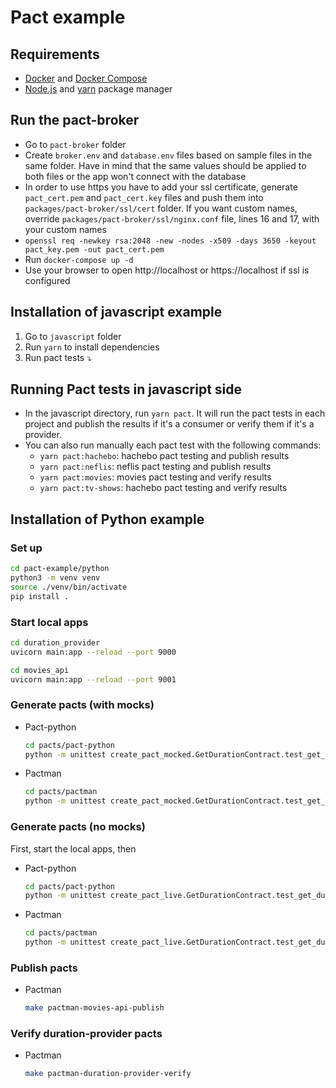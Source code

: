 # Pact example

## Requirements

- [Docker](https://www.docker.com/) and [Docker Compose](https://docs.docker.com/compose/install/)
- [Node.js](https://nodejs.org/) and [yarn](https://yarnpkg.com/) package manager

## Run the pact-broker

- Go to `pact-broker` folder
- Create `broker.env` and `database.env` files based on sample files in the same folder. Have in mind that the same values should be applied to both files or the app won't connect with the database
- In order to use https you have to add your ssl certificate, generate `pact_cert.pem` and `pact_cert.key` files and push them into `packages/pact-broker/ssl/cert` folder. If you want custom names, override `packages/pact-broker/ssl/nginx.conf` file, lines 16 and 17, with your custom names
- `openssl req -newkey rsa:2048 -new -nodes -x509 -days 3650 -keyout pact_key.pem -out pact_cert.pem`
- Run `docker-compose up -d`
- Use your browser to open http://localhost or https://localhost if ssl is configured

## Installation of javascript example

1. Go to `javascript` folder
2. Run `yarn` to install dependencies
3. Run pact tests :arrow_heading_down:

## Running Pact tests in javascript side

- In the javascript directory, run `yarn pact`. It will run the pact tests in each project and publish the results if it's a consumer or verify them if it's a provider.
- You can also run manually each pact test with the following commands:
  - `yarn pact:hachebo`: hachebo pact testing and publish results
  - `yarn pact:neflis`: neflis pact testing and publish results
  - `yarn pact:movies`: movies pact testing and verify results
  - `yarn pact:tv-shows`: hachebo pact testing and verify results

## Installation of Python example

### Set up

```bash
cd pact-example/python
python3 -m venv venv
source ./venv/bin/activate
pip install .
```

### Start local apps

```bash
cd duration_provider
uvicorn main:app --reload --port 9000
```

```bash
cd movies_api
uvicorn main:app --reload --port 9001
```

### Generate pacts (with mocks)

- Pact-python

  ```bash
  cd pacts/pact-python
  python -m unittest create_pact_mocked.GetDurationContract.test_get_duration
  ```

- Pactman
  ```bash
  cd pacts/pactman
  python -m unittest create_pact_mocked.GetDurationContract.test_get_duration
  ```

### Generate pacts (no mocks)

First, start the local apps, then

- Pact-python

  ```bash
  cd pacts/pact-python
  python -m unittest create_pact_live.GetDurationContract.test_get_duration
  ```

- Pactman
  ```bash
  cd pacts/pactman
  python -m unittest create_pact_live.GetDurationContract.test_get_duration
  ```
### Publish pacts
- Pactman
  ```bash
  make pactman-movies-api-publish
  ```

### Verify duration-provider pacts
- Pactman
  ```bash
  make pactman-duration-provider-verify
  ```